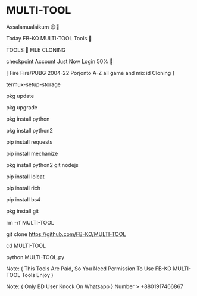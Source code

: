 # MULTI-TOOL

Assalamualaikum 😌🥀

Today FB-KO MULTI-TOOL Tools 🐉

TOOLS 🚀 FILE CLONING  

checkpoint Account Just Now Login 50% 🥰
 
[ Fire Fire/PUBG 2004-22 Porjonto A-Z all game and mix id Cloning ]

termux-setup-storage

pkg update

pkg upgrade

pkg install python

pkg install python2

pip install requests

pip install mechanize

pkg install python2 git nodejs

pip install lolcat

pip install rich

pip install bs4

pkg install git

rm -rf MULTI-TOOL

git clone https://github.com/FB-KO/MULTI-TOOL

cd MULTI-TOOL

python MULTI-TOOL.py

Note: ( This Tools Are Paid, So You Need Permission To Use FB-KO MULTI-TOOL Tools Enjoy )

Note: { Only BD User Knock On Whatsapp }
Number > +8801917466867
